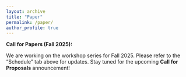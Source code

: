 ```yaml
---
layout: archive
title: "Paper"
permalink: /paper/
author_profile: true
---
```


**Call for Papers (Fall 2025):**

We are working on the workshop series for Fall 2025. Please refer to the “Schedule” tab above for updates. 
Stay tuned for the upcoming **Call for Proposals** announcement!

<!-- The Junior IO Scholars Workshop is a virtual, interdisciplinary, graduate-student-run workshop where graduate students, pre- and post-docs, and junior faculty can present and solicit feedback on their work. This workshop will be an opportunity to receive substantive feedback from peers and leaders in the field, and to develop a community of scholars with shared research interests. We are excited to be soliciting calls for participation for our second year!

We welcome longer-form practice job talk presentations (~45 minutes) as well as shorter presentations of works in progress (~15 minutes). Presentations will be followed by time for Q&A. We encourage participants to read the papers before the workshop. The tentative dates for the spring semester presentations are January 23, February 6, February 20, March 5, March 19, April 16, and April 30 at 12 pm EST.

We encourage submissions from people working on work related to international organizations, broadly defined, inclusive of international law, foreign policy, and related areas. We also welcome different types of research, including theoretical, interdisciplinary, empirical, and policy-oriented works, as well as pre-analysis plans and research designs. We are committed to promoting the work and voices of Black, Indigenous, scholars of color, and women scholars.

Please use the below form to indicate if you are interested in presenting your work, discussing others’ works, or being a non-presenting participant. If you are interested in presenting, please respond by **11:59 pm Eastern Time on December 22**.

<iframe src="https://forms.gle/rVTp4yJtQuYoLAAa7" width="640" height="2936" frameborder="0" marginheight="0" marginwidth="0">Loading…</iframe> -->
